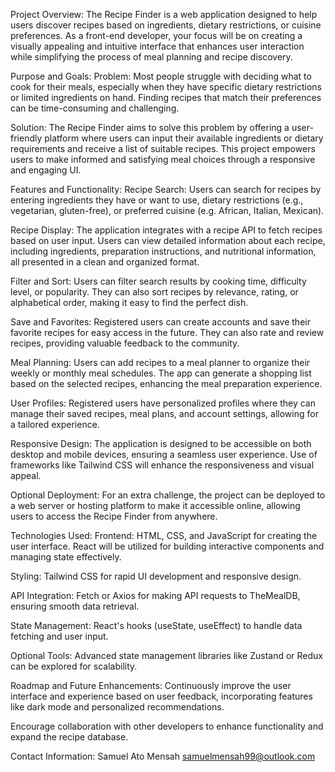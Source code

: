 Project Overview:
The Recipe Finder is a web application designed to help users discover recipes based on ingredients, dietary restrictions, or cuisine preferences. As a front-end developer, your focus will be on creating a visually appealing and intuitive interface that enhances user interaction while simplifying the process of meal planning and recipe discovery.

Purpose and Goals:
Problem: Most people struggle with deciding what to cook for their meals, especially when they have specific dietary restrictions or limited ingredients on hand. Finding recipes that match their preferences can be time-consuming and challenging.

Solution: The Recipe Finder aims to solve this problem by offering a user-friendly platform where users can input their available ingredients or dietary requirements and receive a list of suitable recipes. This project empowers users to make informed and satisfying meal choices through a responsive and engaging UI.

Features and Functionality:
Recipe Search: Users can search for recipes by entering ingredients they have or want to use, dietary restrictions (e.g., vegetarian, gluten-free), or preferred cuisine (e.g. African, Italian, Mexican).

Recipe Display: The application integrates with a recipe API to fetch recipes based on user input. Users can view detailed information about each recipe, including ingredients, preparation instructions, and nutritional information, all presented in a clean and organized format.

Filter and Sort: Users can filter search results by cooking time, difficulty level, or popularity. They can also sort recipes by relevance, rating, or alphabetical order, making it easy to find the perfect dish.

Save and Favorites: Registered users can create accounts and save their favorite recipes for easy access in the future. They can also rate and review recipes, providing valuable feedback to the community.

Meal Planning: Users can add recipes to a meal planner to organize their weekly or monthly meal schedules. The app can generate a shopping list based on the selected recipes, enhancing the meal preparation experience.

User Profiles: Registered users have personalized profiles where they can manage their saved recipes, meal plans, and account settings, allowing for a tailored experience.

Responsive Design: The application is designed to be accessible on both desktop and mobile devices, ensuring a seamless user experience. Use of frameworks like Tailwind CSS will enhance the responsiveness and visual appeal.

Optional Deployment: For an extra challenge, the project can be deployed to a web server or hosting platform to make it accessible online, allowing users to access the Recipe Finder from anywhere.

Technologies Used:
Frontend: HTML, CSS, and JavaScript for creating the user interface. React will be utilized for building interactive components and managing state effectively.

Styling: Tailwind CSS for rapid UI development and responsive design.

API Integration: Fetch or Axios for making API requests to TheMealDB, ensuring smooth data retrieval.

State Management: React's hooks (useState, useEffect) to handle data fetching and user input.

Optional Tools: Advanced state management libraries like Zustand or Redux can be explored for scalability.

Roadmap and Future Enhancements:
Continuously improve the user interface and experience based on user feedback, incorporating features like dark mode and personalized recommendations.

Encourage collaboration with other developers to enhance functionality and expand the recipe database.

Contact Information:
Samuel Ato Mensah 
samuelmensah99@outlook.com
